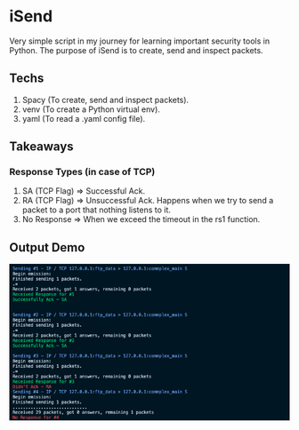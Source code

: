 # iSend
Very simple script in my journey for learning important security tools in Python. The purpose of iSend is to create, send and inspect packets.

## Techs
1. Spacy (To create, send and inspect packets).
2. venv (To create a Python virtual env).
3. yaml (To read a .yaml config file).

## Takeaways
### Response Types (in case of TCP)

1. SA (TCP Flag) => Successful Ack.
2. RA (TCP Flag) => Unsuccessful Ack. Happens when we try to send a packet to a port that nothing listens to it.
3. No Response => When we exceed the timeout in the rs1 function.


## Output Demo
![Output Demo](https://github.com/mokhallid80/iSend/blob/master/demo_images/demo_output.png)
